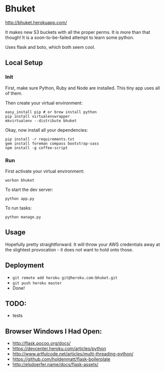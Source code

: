 # Bhuket

http://bhuket.herokuapp.com/

It makes new S3 buckets with all the proper perms. It is more than that though! It is a soon-to-be-failed attempt to learn some python.

Uses flask and boto, which both seem cool.

## Local Setup

### Init

First, make sure Python, Ruby and Node are installed. This tiny app uses all of them.

Then create your virtual environment:

    easy_install pip # or brew install python
    pip install virtualenvwrapper
    mkvirtualenv --distribute bhuket

Okay, now install all your dependencies:

    pip install -r requirements.txt
    gem install foreman compass bootstrap-sass
    npm install -g coffee-script

### Run

First activate your virtual environment:

    workon bhuket

To start the dev server:

    python app.py

To run tasks:

    python manage.py

## Usage

Hopefully pretty straightforward. It will throw your AWS credentials away at the slightest provocation - it does not want to hold onto those.

## Deployment

- `git remote add heroku git@heroku.com:bhuket.git`
- `git push heroku master`
- Done!

## TODO:

- tests

## Browser Windows I Had Open:

- http://flask.pocoo.org/docs/
- https://devcenter.heroku.com/articles/python
- http://www.artfulcode.net/articles/multi-threading-python/
- https://github.com/holdenmatt/flask-boilerplate
- http://elsdoerfer.name/docs/flask-assets/
